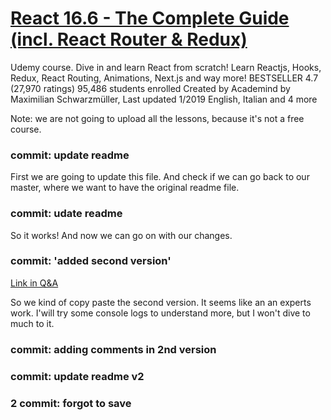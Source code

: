 # [React 16.6 - The Complete Guide (incl. React Router & Redux)](https://www.udemy.com/react-the-complete-guide-incl-redux/)

Udemy course.
Dive in and learn React from scratch! Learn Reactjs, Hooks, Redux, React Routing, Animations, Next.js and way more!
BESTSELLER
4.7 (27,970 ratings)
95,486 students enrolled
Created by Academind by Maximilian Schwarzmüller,
Last updated 1/2019
English, Italian and 4 more

Note: we are not going to upload all the lessons, because it's not a free course.

### commit: update readme

First we are going to update this file. And check if we can go back to our master, where we want to have the original readme file.

### commit: udate readme

So it works! And now we can go on with our changes.

### commit: 'added second version'

[Link in Q&A](https://www.udemy.com/react-the-complete-guide-incl-redux/learn/v4/questions/6002318)

So we kind of copy paste the second version. It seems like an an experts work. I'will try some console logs to understand more, but I won't dive to much to it.

### commit: adding comments in 2nd version

### commit: update readme v2

### 2 commit: forgot to save
